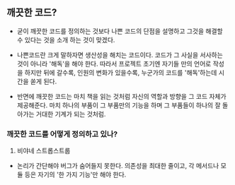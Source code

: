 ## 깨끗한 코드?

- 굳이 깨끗한 코드를 정의하는 것보다 나쁜 코드의 단점을 설명하고 그것을 해결할 수 있다는 것을 소개 하는 것이 맞겠다.

- 나쁜코드란 크게 말하자면 생산성을 해치는 코드이다. 코드가 그 사실을 서사하는 것이 아니라 '해독'을 해야 한다. 따라서 프로젝트 초기엔 자기들 만의 언어로 작성을 하지만 뒤에 갈수록, 인원의 변화가 있을수록, 누군가의 코드를 '해독'하는데 시간을 쏟게 된다.

- 반면에 깨끗한 코드는 마치 책을 읽는 것처럼 자신의 역할과 방향을 그 코드 자체가 제공해준다. 마치 하나의 부품이 그 부품만의 기능을 하며 그 부품들이 하나의 잘 돌아가는 거대한 기계가 되는 것처럼.

### 깨끗한 코드를 어떻게 정의하고 있나?

1. 비야네 스트롭스트룹

- 논리가 간단해야 버그가 숨어들지 못한다. 의존성을 최대한 줄이고, 각 메서드나 모듈 등은 자기의 '한 가지 기능'만 해야 한다.
